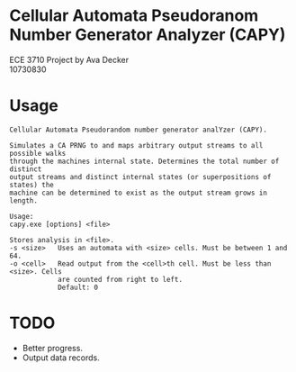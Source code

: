 # Cellular Automata Pseudoranom Number Generator Analyzer (CAPY)

ECE 3710 Project by Ava Decker  
10730830

# Usage

```
Cellular Automata Pseudorandom number generator analYzer (CAPY).

Simulates a CA PRNG to and maps arbitrary output streams to all possible walks
through the machines internal state. Determines the total number of distinct
output streams and distinct internal states (or superpositions of states) the
machine can be determined to exist as the output stream grows in length.

Usage:
capy.exe [options] <file>

Stores analysis in <file>.
-s <size>   Uses an automata with <size> cells. Must be between 1 and 64.
-o <cell>   Read output from the <cell>th cell. Must be less than <size>. Cells
            are counted from right to left.
            Default: 0
```

# TODO

- Better progress.
- Output data records.
